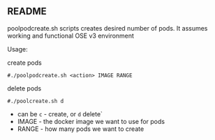 ## README 

poolpodcreate.sh scripts creates desired number of pods. It assumes working and functional OSE v3 environment 

Usage:

create pods 

`#./poolpodcreate.sh <action> IMAGE RANGE`

delete pods 

`#./poolcreate.sh d` 

- <action> can be `c` - create, or `d` delete`
- IMAGE - the docker image we want to use for pods
- RANGE - how many pods we want to create 
